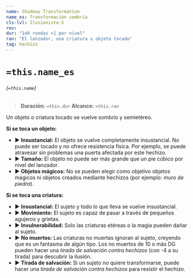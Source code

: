 ```yaml
---
name: Shadowy Transformation
name_es: Transformación sombría
cls-lvl: Ilusionista-5
rev: 
dur: "1d4 rondas +1 por nivel"
ran: "El lanzador, una criatura u objeto tocado"
tag: hechizo
---
```

# `=this.name_es`
###### (`=this.name`)

>**Duración:** `=this.dur`
>**Alcance:** `=this.ran`

Un objeto o criatura tocado se vuelve sombrío y semietéreo.

**Si se toca un objeto:** 
- ▶ **Insustancial:** El objeto se vuelve completamente insustancial. No puede ser tocado y no ofrece resistencia física. Por ejemplo, se puede atravesar sin problemas una puerta afectada por este hechizo. 
- ▶ **Tamaño:** El objeto no puede ser más grande que un pie cúbico por nivel del lanzador. 
- ▶ **Objetos mágicos:** No se pueden elegir como objetivo objetos mágicos ni objetos creados mediante hechizos (por ejemplo: _muro de piedra_).

**Si se toca una criatura:** 
- ▶ **Insustancial:** El sujeto y todo lo que lleva se vuelve insustancial. 
- ▶ **Movimiento:** El sujeto es capaz de pasar a través de pequeños agujeros y grietas. 
- ▶ **Invulnerabilidad:** Solo las criaturas etéreas o la magia pueden dañar al sujeto.
- ▶ **No muertos:** Las criaturas no muertas ignoran al sujeto, creyendo que es un fantasma de algún tipo. Los no muertos de 10 o más DG pueden hacer una _tirada de salvación contra hechizos_ (con -4 a su tirada) para descubrir la ilusión. 
- ▶ **Tirada de salvación:** Si un sujeto no quiere transformarse, puede hacer una _tirada de salvación contra hechizos_ para resistir el hechizo.